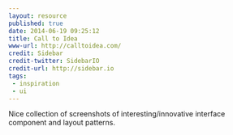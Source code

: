 ```yaml
---
layout: resource
published: true
date: 2014-06-19 09:25:12
title: Call to Idea
www-url: http://calltoidea.com/
credit: Sidebar
credit-twitter: SidebarIO
credit-url: http://sidebar.io
tags:
 - inspiration
 - ui
---
```


Nice collection of screenshots of interesting/innovative interface component and layout patterns.